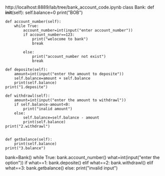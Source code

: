 http://localhost:8889/lab/tree/bank_account_code.ipynb
class Bank:
    def __init__(self):
        self.balance=0
        print("BOB")

    def account_number(self):
        while True:
            account_number=int(input("enter account_number"))
            if account_number==123: 
                print("welocome to bank")
                break
        
            else:
                print("account_number not exist")
                break
            
    def deposite(self):
        amount=int(input("enter the amount to deposite"))
        self.balance=amount + self.balance
        print(self.balance)
    print("1.deposite")

    def withdrawl(self):
        amount=int(input("enter the amount to withdrawl"))
        if self.balance-amount<0:
            print("inalid amount")
        else:
            self.balance=self.balance - amount
            print(self.balance)
    print("2.withdrawl")
    

    def getbalance(self):
        print(self.balance)
    print("3.balance")
    
bank=Bank()
while True:
    bank.account_number()
    what=int(input("enter the option"))
    if what==1:
        bank.deposite()
    elif what==2:
        bank.withdrawl()
    elif what==3:
        bank.getbalance()
    else:
        print("invalid input")
